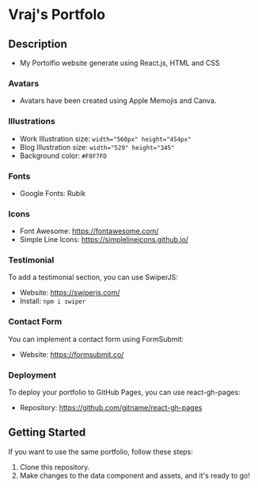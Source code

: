 # Vraj's Portfolo

## Description

- My Portolfio website generate using React.js, HTML and CSS

### Avatars

- Avatars have been created using Apple Memojis and Canva.

### Illustrations

- Work Illustration size: `width="560px" height="454px"`
- Blog Illustration size: `width="529" height="345"`
- Background color: `#F8F7FD`

### Fonts

- Google Fonts: Rubik

### Icons

- Font Awesome: https://fontawesome.com/
- Simple Line Icons: https://simplelineicons.github.io/

### Testimonial

To add a testimonial section, you can use SwiperJS:

- Website: https://swiperjs.com/
- Install: `npm i swiper`

### Contact Form

You can implement a contact form using FormSubmit:

- Website: https://formsubmit.co/

### Deployment

To deploy your portfolio to GitHub Pages, you can use react-gh-pages:

- Repository: https://github.com/gitname/react-gh-pages

## Getting Started

If you want to use the same portfolio, follow these steps:

1. Clone this repository.
2. Make changes to the data component and assets, and it's ready to go!
